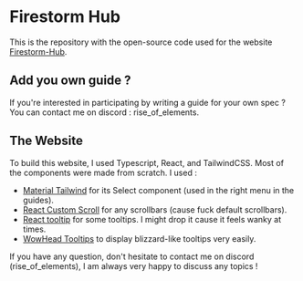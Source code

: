 # Firestorm Hub

This is the repository with the open-source code used for the website [Firestorm-Hub](https://firestorm-hub.web.app).

## Add you own guide ?

If you're interested in participating by writing a guide for your own spec ? You can contact me on discord : rise_of_elements.

## The Website

To build this website, I used Typescript, React, and TailwindCSS. Most of the components were made from scratch. I used :

- [Material Tailwind](https://www.material-tailwind.com/docs/react/select) for its Select component (used in the right menu in the guides).
- [React Custom Scroll](https://www.npmjs.com/package/react-custom-scroll) for any scrollbars (cause fuck default scrollbars).
- [React tooltip](https://www.npmjs.com/package/react-tooltip) for some tooltips. I might drop it cause it feels wanky at times.
- [WowHead Tooltips](https://www.wowhead.com/tooltips) to display blizzard-like tooltips very easily.

If you have any question, don't hesitate to contact me on discord (rise_of_elements), I am always very happy to discuss any topics !
